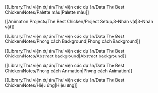 
[[Library/Thư viện dự án/Thư viện các dự án/Data The Best Chicken/Notes/Palette màu|Palette màu]]

[[Animation Projects/The Best Chicken/Project Setup/3-Nhân vật|3-Nhân vật]]

[[Library/Thư viện dự án/Thư viện các dự án/Data The Best Chicken/Notes/Phong cách Background|Phong cách Background]]

[[Library/Thư viện dự án/Thư viện các dự án/Data The Best Chicken/Notes/Abstract background|Abstract background]]

[[Library/Thư viện dự án/Thư viện các dự án/Data The Best Chicken/Notes/Phong cách Animation|Phong cách Animation]]

[[Library/Thư viện dự án/Thư viện các dự án/Data The Best Chicken/Notes/Hiệu ứng|Hiệu ứng]]


